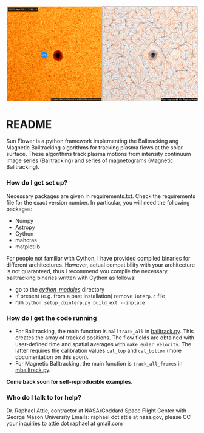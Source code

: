 ![picture](figures/Flow_map_paraview.png)
# README #

Sun Flower is a python framework implementing the Balltracking ang Magnetic Balltracking algorithms for tracking plasma flows at the solar surface.
These algorithms track plasma motions from intensity continuum image series (Balltracking) and series of magnetograms (Magnetic Balltracking).

### How do I get set up? ###

Necessary packages are given in requirements.txt. Check the requirements file for the exact version number. 
In particular, you will need the following packages: 

- Numpy
- Astropy
- Cython
- mahotas
- matplotlib

For people not familiar with Cython, I have provided compiled binaries for different architectures. 
However, actual compatibility with your architecture is not guaranteed, thus I recommend 
you compile the necessary balltracking binaries written with Cython as follows:

- go to the *[cython_modules](https://github.com/raphael-attie/sunflower/blob/master/balltracking/balltrack.py)* directory
- If present (e.g. from a past installation) remove ``interp.c`` file
- run ``python setup_cbinterp.py build_ext --inplace`` 

### How do I get the code running
- For Balltracking, the main function is `balltrack_all` in [balltrack.py](https://github.com/raphael-attie/sunflower/blob/master/balltracking/balltrack.py). 
This creates the array of tracked positions. The flow fields are obtained with user-defined time and spatial averages with `make_euler_velocity`. The latter requires the calibration values `cal_top` and `cal_bottom` (more documentation on this soon).
- For Magnetic Balltracking, the main function is `track_all_frames` in [mballtrack.py](https://github.com/raphael-attie/sunflower/blob/master/balltracking/balltrack.py).

**Come back soon for self-reproducible examples.** 


### Who do I talk to for help? ###

Dr. Raphael Attie, contractor at NASA/Goddard Space Flight Center with George Mason University
Emails: raphael dot attie at nasa.gov, please CC your inquiries to attie dot raphael at gmail.com
